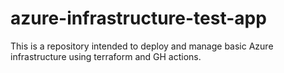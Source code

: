 # azure-infrastructure-test-app
This is a repository intended to deploy and manage basic Azure infrastructure using terraform and GH actions.
